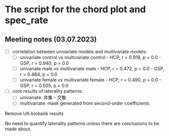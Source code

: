 # The script for the chord plot and spec_rate

## Meeting notes (03.07.2023)

- [ ] correlation between univariate models and multivariate models:
  - [ ] univariate control vs multivariate control
        - HCP, r = 0.918, p = 0.0
        - GSP, r = 0.940, p = 0.0
  - [ ] univariate male vs multivariate male
        - HCP, r = 0.472, p = 0.0
        - GSP, r = 0.484, p = 0.0
  - [ ] univariate female vs multivariate female
        - HCP, r = 0.490, p = 0.0
        - GSP, r = 0.505, p = 0.0

- [ ] core results of laterality patterns:
  - [ ] univariate: 并集 - 交集
  - [ ] multivariate: mask generated from second-order coefficients

Remove UK-biobank results

No need to quantify laterality patterns unless there are conclusions to be made about.
